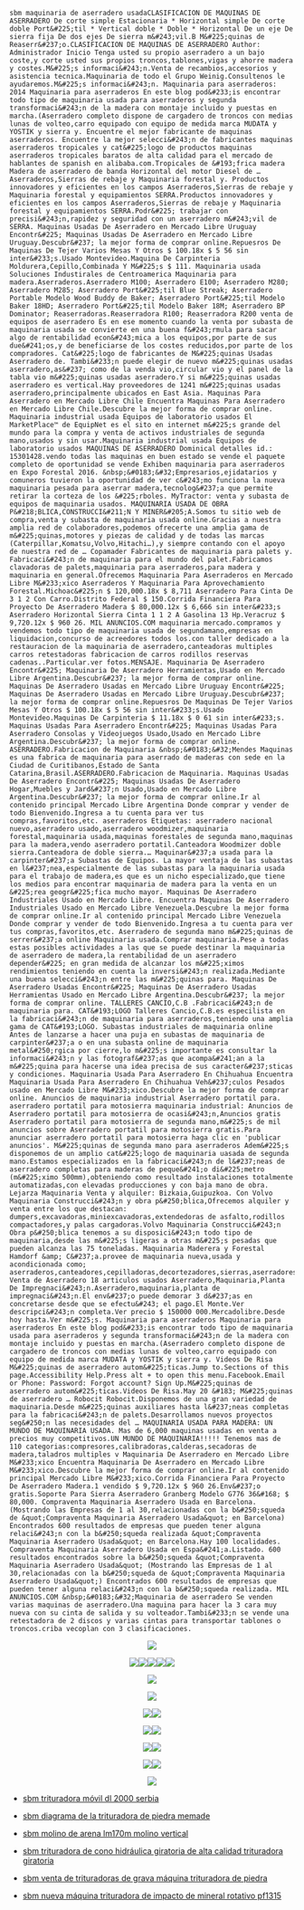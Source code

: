 
```
sbm maquinaria de aserradero usadaCLASIFICACION DE MAQUINAS DE ASERRADERO De corte simple Estacionaria * Horizontal simple De corte doble Port&#225;til * Vertical doble * Doble * Horizontal De un eje De sierra fija De dos ejes De sierra m&#243;vil.B M&#225;quinas de Reaserr&#237;o.CLASIFICACION DE MAQUINAS DE ASERRADERO Author: Administrador Inicio Tenga usted su propio aserradero a un bajo coste,y corte usted sus propios troncos,tablones,vigas y ahorre madera y costes.M&#225;s informaci&#243;n.Venta de recambios,accesorios y asistencia tecnica.Maquinaria de todo el Grupo Weinig.Consultenos le ayudaremos.M&#225;s informaci&#243;n. Maquinaria para aserraderos: 2014 Maquinaria para aserraderos En este blog pod&#233;is encontrar todo tipo de maquinaria usada para aserraderos y segunda transformaci&#243;n de la madera con montaje incluido y puestas en marcha.(Aserradero completo dispone de cargadero de troncos con medias lunas de volteo,carro equipado con equipo de medida marca MUDATA y YOSTIK y sierra y. Encuentre el mejor fabricante de maquinas aserraderos. Encuentre la mejor selecci&#243;n de fabricantes maquinas aserraderos tropicales y cat&#225;logo de productos maquinas aserraderos tropicales baratos de alta calidad para el mercado de hablantes de spanish en alibaba.com.Tropicales de &#193;frica madera Madera de aserradero de banda Horizontal del motor Diesel de … Aserraderos,Sierras de rebaje y Maquinaria forestal y. Productos innovadores y eficientes en los campos Aserraderos,Sierras de rebaje y Maquinaria forestal y equipamientos SERRA.Productos innovadores y eficientes en los campos Aserraderos,Sierras de rebaje y Maquinaria forestal y equipamientos SERRA.Podr&#225; trabajar con precisi&#243;n,rapidez y seguridad con un aserradero m&#243;vil de SERRA. Maquinas Usadas De Aserradero en Mercado Libre Uruguay Encontr&#225; Maquinas Usadas De Aserradero en Mercado Libre Uruguay.Descubr&#237; la mejor forma de comprar online.Repuesros De Maquinas De Tejer Varios Mesas Y Otros $ 100.18x $ 5 56 sin inter&#233;s.Usado Montevideo.Maquina De Carpinteria Moldurera,Cepillo,Combinada Y M&#225;s $ 111. Maquinaria usada Soluciones Industirales de Centroamerica Maquinaria para madera.Aserraderos.Aserradero M100; Aserradero E100; Aserradero M280; Aserradero M285; Aserradero Port&#225;til Blue Streak; Aserradero Portable Modelo Wood Buddy de Baker; Aserradero Port&#225;til Modelo Baker 18HD; Aserradero Port&#225;til Modelo Baker 18M; Aserradero BP Dominator; Reaserradoras.Reaserradora R100; Reaserradora R200 venta de equipos de aserradero Es en ese momento cuando la venta por subasta de maquinaria usada se convierte en una buena f&#243;rmula para sacar algo de rentabilidad econ&#243;mica a los equipos,por parte de sus due&#241;os,y de beneficiarse de los costes reducidos,por parte de los compradores. Cat&#225;logo de fabricantes de M&#225;quinas Usadas Aserradero de. Tambi&#233;n puede elegir de nuevo m&#225;quinas usadas aserradero,as&#237; como de la venda vio,circular vio y el panel de la tabla vio m&#225;quinas usadas aserradero.Y si m&#225;quinas usadas aserradero es vertical.Hay proveedores de 1241 m&#225;quinas usadas aserradero,principalmente ubicados en East Asia. Maquinas Para Aserradero en Mercado Libre Chile Encuentra Maquinas Para Aserradero en Mercado Libre Chile.Descubre la mejor forma de comprar online. Maquinaria industrial usada Equipos de laboratorio usados El MarketPlace™ de EquipNet es el sito en internet m&#225;s grande del mundo para la compra y venta de activos industriales de segunda mano,usados y sin usar.Maquinaria industrial usada Equipos de laboratorio usados MAQUINAS DE ASERRADERO Dominical detalles id.: 15301428.vendo todas las maquinas en buen estado se vende el paquete completo de oportunidad se vende Exhiben maquinaria para aserraderos en Expo Forestal 2016. &nbsp;&#0183;&#32;Empresarios,ejidatarios y comuneros tuvieron la oportunidad de ver c&#243;mo funciona la nueva maquinaria pesada para aserrar madera,tecnolog&#237;a que permite retirar la corteza de los &#225;rboles. MyTractor: venta y subasta de equipos de maquinaria usados. MAQUINARIA USADA DE OBRA P&#218;BLICA,CONSTRUCCI&#211;N Y MINER&#205;A.Somos tu sitio web de compra,venta y subasta de maquinaria usada online.Gracias a nuestra amplia red de colaboradores,podemos ofrecerte una amplia gama de m&#225;quinas,motores y piezas de calidad y de todas las marcas (Caterpillar,Komatsu,Volvo,Hitachi…),y siempre contando con el apoyo de nuestra red de … Copamader Fabricantes de maquinaria para palets y. Fabricaci&#243;n de maquinaria para el mundo del palet.Fabricamos clavadoras de palets,maquinaria para aserraderos,para madera y maquinaria en general.Ofrecemos Maquinaria Para Aserraderos en Mercado Libre M&#233;xico Aserraderos Y Maquinaria Para Aprovechamiento Forestal.Michoac&#225;n $ 120,000.18x $ 8,711 Aserradero Para Cinta De 3 1 2 Con Carro.Distrito Federal $ 150.Corrida Financiera Para Proyecto De Aserradero Madera $ 80,000.12x $ 6,666 sin inter&#233;s Aserradero Horizontal Sierra Cinta 1 1 2 A Gasolina 13 Hp.Veracruz $ 9,720.12x $ 960 26. MIL ANUNCIOS.COM maquinaria mercado.compramos y vendemos todo tipo de maquinaria usada de segundamano,empresas en liquidacion,concurso de acreedores todos los.con taller dedicado a la restauracion de la maquinaria de aserradero,canteadoras multiples carros retestadoras fabricacion de carros rodillos reservas cadenas..Particular.ver fotos.MENSAJE. Maquinaria De Aserradero Encontr&#225; Maquinaria De Aserradero Herramientas,Usado en Mercado Libre Argentina.Descubr&#237; la mejor forma de comprar online. Maquinas De Aserradero Usadas en Mercado Libre Uruguay Encontr&#225; Maquinas De Aserradero Usadas en Mercado Libre Uruguay.Descubr&#237; la mejor forma de comprar online.Repuesros De Maquinas De Tejer Varios Mesas Y Otros $ 100.18x $ 5 56 sin inter&#233;s.Usado Montevideo.Maquinas De Carpinteria $ 11.18x $ 0 61 sin inter&#233;s. Maquinas Usadas Para Aserradero Encontr&#225; Maquinas Usadas Para Aserradero Consolas y Videojuegos Usado,Usado en Mercado Libre Argentina.Descubr&#237; la mejor forma de comprar online. ASERRADERO.Fabricacion de Maquinaria &nbsp;&#0183;&#32;Mendes Maquinas es una fabrica de maquinaria para aserrado de maderas con sede en la Ciudad de Curitibanos,Estado de Santa Catarina,Brasil.ASERRADERO.Fabricacion de Maquinaria. Maquinas Usadas De Aserradero Encontr&#225; Maquinas Usadas De Aserradero Hogar,Muebles y Jard&#237;n Usado,Usado en Mercado Libre Argentina.Descubr&#237; la mejor forma de comprar online.Ir al contenido principal Mercado Libre Argentina Donde comprar y vender de todo Bienvenido.Ingresa a tu cuenta para ver tus compras,favoritos,etc. aserraderos Etiquetas: aserradero nacional nuevo,aserradero usado,aserradero woodmizer,maquinaria forestal,maquinaria usada,maquinas forestales de segunda mano,maquinas para la madera,vendo aserradero portatil.Canteadora Woodmizer doble sierra.Canteadora de doble sierra.… Maquinar&#237;a usada para la carpinter&#237;a Subastas de Equipos. La mayor ventaja de las subastas en l&#237;nea,especialmente de las subastas para la maquinaria usada para el trabajo de madera,es que es un nicho especializado,que tiene los medios para encontrar maquinaria de madera para la venta en un &#225;rea geogr&#225;fica mucho mayor. Maquinas De Aserradero Industriales Usado en Mercado Libre. Encuentra Maquinas De Aserradero Industriales Usado en Mercado Libre Venezuela.Descubre la mejor forma de comprar online.Ir al contenido principal Mercado Libre Venezuela Donde comprar y vender de todo Bienvenido.Ingresa a tu cuenta para ver tus compras,favoritos,etc. Aserradero de segunda mano m&#225;quinas de serrer&#237;a online Maquinaria usada.Comprar maquinaria.Pese a todas estas posibles actividades a las que se puede destinar la maquinaria de aserradero de madera,la rentabilidad de un aserradero depender&#225; en gran medida de alcanzar los m&#225;ximos rendimientos teniendo en cuenta la inversi&#243;n realizada.Mediante una buena selecci&#243;n entre las m&#225;quinas para. Maquinas De Aserradero Usadas Encontr&#225; Maquinas De Aserradero Usadas Herramientas Usado en Mercado Libre Argentina.Descubr&#237; la mejor forma de comprar online. TALLERES CANCIO,C.B .Fabricaci&#243;n de maquinaria para. CAT&#193;LOGO Talleres Cancio,C.B.es especilista en la fabricaci&#243;n de maquinaria para aserraderos,teniendo una amplia gama de CAT&#193;LOGO. Subastas industriales de maquinaria online Antes de lanzarse a hacer una puja en subastas de maquinaria de carpinter&#237;a o en una subasta online de maquinaria metal&#250;rgica por cierre,lo m&#225;s importante es consultar la informaci&#243;n y las fotograf&#237;as que acompa&#241;an a la m&#225;quina para hacerse una idea precisa de sus caracter&#237;sticas y condiciones. Maquinaria Usada Para Aserradero En Chihuahua Encuentra Maquinaria Usada Para Aserradero En Chihuahua Veh&#237;culos Pesados usado en Mercado Libre M&#233;xico.Descubre la mejor forma de comprar online. Anuncios de maquinaria industrial Aserradero portatil para. aserradero portatil para motosierra maquinaria industrial: Anuncios de Aserradero portatil para motosierra de ocasi&#243;n,Anuncios gratis Aserradero portatil para motosierra de segunda mano,m&#225;s de mil anuncios sobre Aserradero portatil para motosierra gratis.Para anunciar aserradero portatil para motosierra haga clic en 'publicar anuncios'. M&#225;quinas de segunda mano para aserraderos Adem&#225;s disponemos de un amplio cat&#225;logo de maquinaria uasada de segunda mano.Estamos especializados en la fabricaci&#243;n de l&#237;neas de aserradero completas para maderas de peque&#241;o di&#225;metro (m&#225;ximo 500mm),obteniendo como resultado instalaciones totalmente automatizadas,con elevadas producciones y con baja mano de obra. Lejarza Maquinaria Venta y alquiler: Bizkaia,Guipuzkoa. Con Volvo Maquinaria Construcci&#243;n y obra p&#250;blica,Ofrecemos alquiler y venta entre los que destacan: dumpers,excavadoras,miniexcavadoras,extendedoras de asfalto,rodillos compactadores,y palas cargadoras.Volvo Maquinaria Construcci&#243;n Obra p&#250;blica tenemos a su disposici&#243;n todo tipo de maquinaria,desde las m&#225;s ligeras a otras m&#225;s pesadas que pueden alcanza las 75 toneladas. Maquinaria Maderera y Forestal Hamdorf &amp; C&#237;a.provee de maquinaria nueva,usada y acondicionada como; aserraderos,canteadores,cepilladoras,decortezadores,sierras,aserradores,etc. Venta de Aserradero 18 articulos usados Aserradero,Maquinaria,Planta De Impregnaci&#243;n.Aserradero,maquinaria,planta de impregnaci&#243;n.El env&#237;o puede demorar 3 d&#237;as en concretarse desde que se efectu&#243; el pago.El Monte.Ver descripci&#243;n completa.Ver precio $ 150000 000.Mercadolibre.Desde hoy hasta.Ver m&#225;s. Maquinaria para aserraderos Maquinaria para aserraderos En este blog pod&#233;is encontrar todo tipo de maquinaria usada para aserraderos y segunda transformaci&#243;n de la madera con montaje incluido y puestas en marcha.(Aserradero completo dispone de cargadero de troncos con medias lunas de volteo,carro equipado con equipo de medida marca MUDATA y YOSTIK y sierra y. Videos De Risa M&#225;quinas de aserradero autom&#225;ticas.Jump to.Sections of this page.Accessibility Help.Press alt + to open this menu.Facebook.Email or Phone: Password: Forgot account? Sign Up.M&#225;quinas de aserradero autom&#225;ticas.Videos De Risa.May 20 &#183; M&#225;quinas de aserradero … Robocit Robocit.Disponemos de una gran variedad de maquinaria.Desde m&#225;quinas auxiliares hasta l&#237;neas completas para la fabricaci&#243;n de palets.Desarrollamos nuevos proyectos seg&#250;n las necesidades del … MAQUINARIA USADA PARA MADERA: UN MUNDO DE MAQUINARIA USADA. Mas de 6,000 maquinas usadas en venta a precios muy competitivos.UN MUNDO DE MAQUINARIA!!!!! Tenemos mas de 110 categorias:compresores,calibradoras,calderas,secadoras de madera,taladros multiples v Maquinaria De Aserradero en Mercado Libre M&#233;xico Encuentra Maquinaria De Aserradero en Mercado Libre M&#233;xico.Descubre la mejor forma de comprar online.Ir al contenido principal Mercado Libre M&#233;xico.Corrida Financiera Para Proyecto De Aserradero Madera.1 vendido $ 9,720.12x $ 960 26.Env&#237;o gratis.Soporte Para Sierra Aserradero Granberg Modelo G776 36&#168; $ 80,000. Compraventa Maquinaria Aserradero Usada en Barcelona. (Mostrando las Empresas de 1 al 30,relacionadas con la b&#250;squeda de &quot;Compraventa Maquinaria Aserradero Usada&quot; en Barcelona) Encontrados 600 resultados de empresas que pueden tener alguna relaci&#243;n con la b&#250;squeda realizada &quot;Compraventa Maquinaria Aserradero Usada&quot; en Barcelona.Hay 100 localidades. Compraventa Maquinaria Aserradero Usada en Espa&#241;a.Listado. 600 resultados encontrados sobre la b&#250;squeda &quot;Compraventa Maquinaria Aserradero Usada&quot; (Mostrando las Empresas de 1 al 30,relacionadas con la b&#250;squeda de &quot;Compraventa Maquinaria Aserradero Usada&quot;) Encontrados 600 resultados de empresas que pueden tener alguna relaci&#243;n con la b&#250;squeda realizada. MIL ANUNCIOS.COM &nbsp;&#0183;&#32;Maquinaria de aserradero Se venden varias maquinas de aserradero.Una maquina para hacer la 3 cara muy nueva con su cinta de salida y su volteador.Tambi&#233;n se vende una retestadora de 2 discos y varias cintas para transportar tablones o troncos.criba vecoplan con 3 clasificaciones. 
```

<div align="center">

<a href="https://es-crusher.shibang-china.com/github&k=sbm+maquinaria+de+aserradero+usada"><img src="https://static.shibang-china.com/es/crusher/logo.jpg"></a>

<a href="https://es-crusher.shibang-china.com/github&k=sbm+maquinaria+de+aserradero+usada"><img src="https://static.shibang-china.com/es/crusher/index.jpg"></a><a href="https://es-crusher.shibang-china.com/material.htmlgithub&k=sbm+maquinaria+de+aserradero+usada"><img src="https://static.shibang-china.com/es/crusher/material.jpg"></a><a href="https://es-crusher.shibang-china.com/application.htmlgithub&k=sbm+maquinaria+de+aserradero+usada"><img src="https://static.shibang-china.com/es/crusher/application.jpg"></a><a href="https://es-crusher.shibang-china.com/aboutus.htmlgithub&k=sbm+maquinaria+de+aserradero+usada"><img src="https://static.shibang-china.com/es/crusher/aboutus.jpg"></a><a href="https://es-crusher.shibang-china.com/contact.htmlgithub&k=sbm+maquinaria+de+aserradero+usada"><img src="https://static.shibang-china.com/es/crusher/contact.jpg"></a>

<a href="https://es-crusher.shibang-china.com/github&k=sbm+maquinaria+de+aserradero+usada"><img src="https://static.shibang-china.com/es/crusher/banner.jpg"></a>

<a href="https://swt.shibang-china.com/github&k=sbm+maquinaria+de+aserradero+usada"><img src="https://static.shibang-china.com/es/crusher/text.jpg"></a>

<a href="https://swt.shibang-china.com/github&k=sbm+maquinaria+de+aserradero+usada"><img src="https://static.shibang-china.com/es/crusher/chat.jpg"></a><a href="https://es-crusher.shibang-china.com/contact.htmlgithub&k=sbm+maquinaria+de+aserradero+usada"><img src="https://static.shibang-china.com/es/crusher/message.jpg"></a>

<a href="https://es-crusher.shibang-china.com/products/pe.htmlgithub&k=sbm+maquinaria+de+aserradero+usada"><img src="https://static.shibang-china.com/es/crusher/pe.jpg"></a><a href="https://es-crusher.shibang-china.com/products/pf.htmlgithub&k=sbm+maquinaria+de+aserradero+usada"><img src="https://static.shibang-china.com/es/crusher/pf.jpg"></a>

<a href="https://es-crusher.shibang-china.com/products/hpt.htmlgithub&k=sbm+maquinaria+de+aserradero+usada"><img src="https://static.shibang-china.com/es/crusher/hpt.jpg"></a><a href="https://es-crusher.shibang-china.com/products/vsi.htmlgithub&k=sbm+maquinaria+de+aserradero+usada"><img src="https://static.shibang-china.com/es/crusher/vsi.jpg"></a>

<a href="https://es-crusher.shibang-china.com/products/klv.htmlgithub&k=sbm+maquinaria+de+aserradero+usada"><img src="https://static.shibang-china.com/es/crusher/klv.jpg"></a><a href="https://es-crusher.shibang-china.com/products/portable.htmlgithub&k=sbm+maquinaria+de+aserradero+usada"><img src="https://static.shibang-china.com/es/crusher/portable.jpg"></a>

<a href="https://swt.shibang-china.com/github&k=sbm+maquinaria+de+aserradero+usada"><img src="https://static.shibang-china.com/es/crusher/case.jpg"></a>

</div>


* [sbm trituradora móvil dl 2000 serbia](sbm%20trituradora%20m%C3%B3vil%20dl%202000%20serbia.md)

* [sbm diagrama de la trituradora de piedra memade](sbm%20diagrama%20de%20la%20trituradora%20de%20piedra%20memade.md)

* [sbm molino de arena lm170m molino vertical](sbm%20molino%20de%20arena%20lm170m%20molino%20vertical.md)

* [sbm trituradora de cono hidráulica giratoria de alta calidad trituradora giratoria](sbm%20trituradora%20de%20cono%20hidr%C3%A1ulica%20giratoria%20de%20alta%20calidad%20trituradora%20giratoria.md)

* [sbm venta de trituradoras de grava máquina trituradora de piedra](sbm%20venta%20de%20trituradoras%20de%20grava%20m%C3%A1quina%20trituradora%20de%20piedra.md)

* [sbm nueva máquina trituradora de impacto de mineral rotativo pf1315](sbm%20nueva%20m%C3%A1quina%20trituradora%20de%20impacto%20de%20mineral%20rotativo%20pf1315.md)